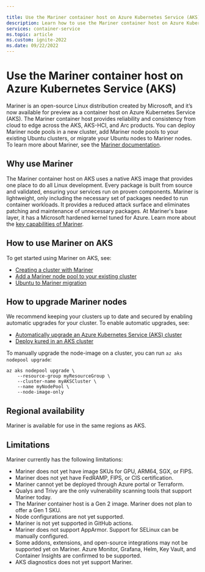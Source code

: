 ```yaml
---

title: Use the Mariner container host on Azure Kubernetes Service (AKS)
description: Learn how to use the Mariner container host on Azure Kubernetes Service (AKS)
services: container-service
ms.topic: article
ms.custom: ignite-2022
ms.date: 09/22/2022
---
```


# Use the Mariner container host on Azure Kubernetes Service (AKS)

Mariner is an open-source Linux distribution created by Microsoft, and it’s now available for preview as a container host on Azure Kubernetes Service (AKS). The Mariner container host provides reliability and consistency from cloud to edge across the AKS, AKS-HCI, and Arc products. You can deploy Mariner node pools in a new cluster, add Mariner node pools to your existing Ubuntu clusters, or migrate your Ubuntu nodes to Mariner nodes. To learn more about Mariner, see the [Mariner documentation][mariner-doc].

## Why use Mariner

The Mariner container host on AKS uses a native AKS image that provides one place to do all Linux development. Every package is built from source and validated, ensuring your services run on proven components. Mariner is lightweight, only including the necessary set of packages needed to run container workloads. It provides a reduced attack surface and eliminates patching and maintenance of unnecessary packages. At Mariner's base layer, it has a Microsoft hardened kernel tuned for Azure. Learn more about the [key capabilities of Mariner][mariner-capabilities].

## How to use Mariner on AKS

To get started using Mariner on AKS, see:

* [Creating a cluster with Mariner][mariner-cluster-config]
* [Add a Mariner node pool to your existing cluster][mariner-node-pool]
* [Ubuntu to Mariner migration][ubuntu-to-mariner]

## How to upgrade Mariner nodes

We recommend keeping your clusters up to date and secured by enabling automatic upgrades for your cluster. To enable automatic upgrades, see:

* [Automatically upgrade an Azure Kubernetes Service (AKS) cluster][auto-upgrade-aks]
* [Deploy kured in an AKS cluster][kured]

To manually upgrade the node-image on a cluster, you can run `az aks nodepool upgrade`:

```azurecli
az aks nodepool upgrade \
    --resource-group myResourceGroup \
    --cluster-name myAKSCluster \
    --name myNodePool \
    --node-image-only
```

## Regional availability

Mariner is available for use in the same regions as AKS.

## Limitations

Mariner currently has the following limitations:

* Mariner does not yet have image SKUs for GPU, ARM64, SGX, or FIPS.
* Mariner does not yet have FedRAMP, FIPS, or CIS certification.
* Mariner cannot yet be deployed through Azure portal or Terraform.
* Qualys and Trivy are the only vulnerability scanning tools that support Mariner today.
* The Mariner container host is a Gen 2 image. Mariner does not plan to offer a Gen 1 SKU.
* Node configurations are not yet supported.
* Mariner is not yet supported in GitHub actions.
* Mariner does not support AppArmor. Support for SELinux can be manually configured.
* Some addons, extensions, and open-source integrations may not be supported yet on Mariner. Azure Monitor, Grafana, Helm, Key Vault, and Container Insights are confirmed to be supported.
* AKS diagnostics does not yet support Mariner.

<!-- LINKS - Internal -->
[mariner-doc]: https://microsoft.github.io/CBL-Mariner/docs/#cbl-mariner-linux
[mariner-capabilities]: https://microsoft.github.io/CBL-Mariner/docs/#key-capabilities-of-cbl-mariner-linux
[mariner-cluster-config]: cluster-configuration.md
[mariner-node-pool]: use-multiple-node-pools.md
[ubuntu-to-mariner]: use-multiple-node-pools.md
[auto-upgrade-aks]: auto-upgrade-cluster.md
[kured]: node-updates-kured.md
